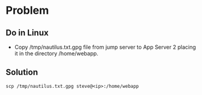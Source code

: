 # Problem 

## Do in Linux


- Copy /tmp/nautilus.txt.gpg file from jump server to App Server 2 placing it in the directory /home/webapp.

## Solution

 `scp /tmp/nautilus.txt.gpg steve@<ip>:/home/webapp`

